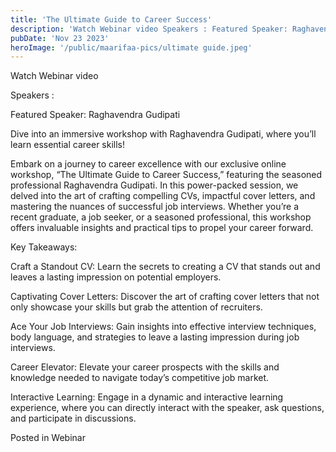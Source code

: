 ```yaml
---
title: 'The Ultimate Guide to Career Success'
description: 'Watch Webinar video Speakers : Featured Speaker: Raghavendra Gudipati Dive into an immersive workshop with Raghavendra Gudipati, where you’ll learn essential career skills! Embark on a journey to career excellence with our exclusive online workshop, “The Ultimate Guide to Career Success,” featuring the seasoned professional Raghavendra Gudipati. In this power-packed…'
pubDate: 'Nov 23 2023'
heroImage: '/public/maarifaa-pics/ultimate guide.jpeg'
---
```


Watch Webinar video

Speakers :

Featured Speaker: Raghavendra Gudipati

Dive into an immersive workshop with Raghavendra Gudipati, where you’ll learn essential career skills!

Embark on a journey to career excellence with our exclusive online workshop, “The Ultimate Guide to Career Success,” featuring the seasoned professional Raghavendra Gudipati. In this power-packed session, we delved into the art of crafting compelling CVs, impactful cover letters, and mastering the nuances of successful job interviews. Whether you’re a recent graduate, a job seeker, or a seasoned professional, this workshop offers invaluable insights and practical tips to propel your career forward.

Key Takeaways:

Craft a Standout CV: Learn the secrets to creating a CV that stands out and leaves a lasting impression on potential employers.

Captivating Cover Letters: Discover the art of crafting cover letters that not only showcase your skills but grab the attention of recruiters.

Ace Your Job Interviews: Gain insights into effective interview techniques, body language, and strategies to leave a lasting impression during job interviews.

Career Elevator: Elevate your career prospects with the skills and knowledge needed to navigate today’s competitive job market.

Interactive Learning: Engage in a dynamic and interactive learning experience, where you can directly interact with the speaker, ask questions, and participate in discussions.

Posted in Webinar